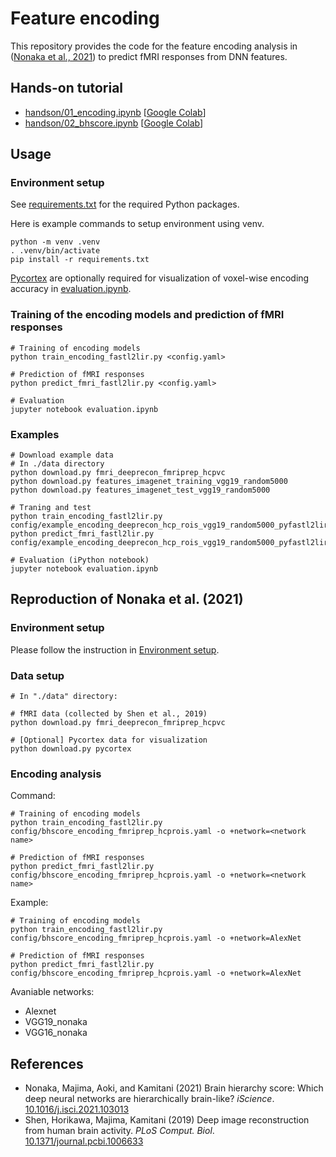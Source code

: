 # Feature encoding

This repository provides the code for the feature encoding analysis in ([Nonaka et al., 2021](https://doi.org/10.1016/j.isci.2021.103013)) to predict fMRI responses from DNN features.

## Hands-on tutorial

- [handson/01_encoding.ipynb](handson/01_encoding.ipynb) \[[Google Colab](https://colab.research.google.com/github/KamitaniLab/feature-encoding/blob/master/handson/01_encoding.ipynb)\]
- [handson/02_bhscore.ipynb](handson/02_bhscore.ipynb) \[[Google Colab](https://colab.research.google.com/github/KamitaniLab/feature-encoding/blob/master/handson/02_bhscore.ipynb)\]

## Usage

### Environment setup

See [requirements.txt](requirements.txt) for the required Python packages.

Here is example commands to setup environment using venv.

```shell
python -m venv .venv
. .venv/bin/activate
pip install -r requirements.txt
```

[Pycortex](https://github.com/gallantlab/pycortex) are optionally required for visualization of voxel-wise encoding accuracy in [evaluation.ipynb](evaluation.ipynb).

### Training of the encoding models and prediction of fMRI responses

```shell
# Training of encoding models
python train_encoding_fastl2lir.py <config.yaml>

# Prediction of fMRI responses
python predict_fmri_fastl2lir.py <config.yaml>

# Evaluation
jupyter notebook evaluation.ipynb
```

### Examples

```shell
# Download example data
# In ./data directory
python download.py fmri_deeprecon_fmriprep_hcpvc
python download.py features_imagenet_training_vgg19_random5000 
python download.py features_imagenet_test_vgg19_random5000 

# Traning and test
python train_encoding_fastl2lir.py config/example_encoding_deeprecon_hcp_rois_vgg19_random5000_pyfastl2lir_alpha100_select500units.yaml
python predict_fmri_fastl2lir.py config/example_encoding_deeprecon_hcp_rois_vgg19_random5000_pyfastl2lir_alpha100_select500units.yaml

# Evaluation (iPython notebook)
jupyter notebook evaluation.ipynb
```

## Reproduction of Nonaka et al. (2021)

### Environment setup

Please follow the instruction in [Environment setup](#environment-setup).

### Data setup

```shell
# In "./data" directory:

# fMRI data (collected by Shen et al., 2019)
python download.py fmri_deeprecon_fmriprep_hcpvc 

# [Optional] Pycortex data for visualization
python download.py pycortex
```

### Encoding analysis

Command:

```shell
# Training of encoding models
python train_encoding_fastl2lir.py config/bhscore_encoding_fmriprep_hcprois.yaml -o +network=<network name>

# Prediction of fMRI responses
python predict_fmri_fastl2lir.py config/bhscore_encoding_fmriprep_hcprois.yaml -o +network=<network name>
```

Example:

```shell
# Training of encoding models
python train_encoding_fastl2lir.py config/bhscore_encoding_fmriprep_hcprois.yaml -o +network=AlexNet

# Prediction of fMRI responses
python predict_fmri_fastl2lir.py config/bhscore_encoding_fmriprep_hcprois.yaml -o +network=AlexNet
```

Avaniable networks:

- Alexnet
- VGG19_nonaka
- VGG16_nonaka

## References

- Nonaka, Majima, Aoki, and Kamitani (2021) Brain hierarchy score: Which deep neural networks are hierarchically brain-like? *iScience*. [10.1016/j.isci.2021.103013](https://doi.org/10.1016/j.isci.2021.103013)
- Shen, Horikawa, Majima, Kamitani (2019) Deep image reconstruction from human brain activity. *PLoS Comput. Biol*. [10.1371/journal.pcbi.1006633](https://doi.org/10.1371/journal.pcbi.1006633)
